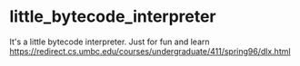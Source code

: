 # little_bytecode_interpreter
It's a little bytecode interpreter. Just for fun and learn
https://redirect.cs.umbc.edu/courses/undergraduate/411/spring96/dlx.html
